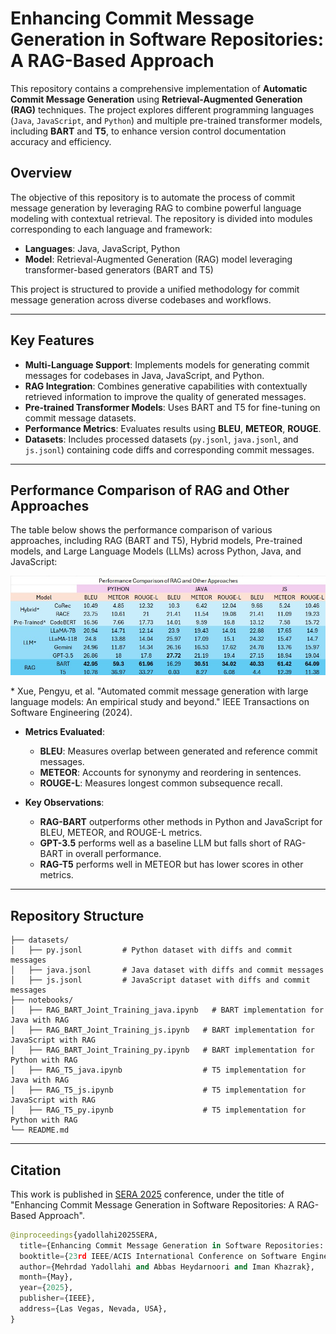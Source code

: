 # Enhancing Commit Message Generation in Software Repositories: A RAG-Based Approach

This repository contains a comprehensive implementation of **Automatic Commit Message Generation** using **Retrieval-Augmented Generation (RAG)** techniques. The project explores different programming languages (`Java`, `JavaScript`, and `Python`) and multiple pre-trained transformer models, including **BART** and **T5**, to enhance version control documentation accuracy and efficiency.

## Overview

The objective of this repository is to automate the process of commit message generation by leveraging RAG to combine powerful language modeling with contextual retrieval. The repository is divided into modules corresponding to each language and framework:

- **Languages**: Java, JavaScript, Python
- **Model**: Retrieval-Augmented Generation (RAG) model leveraging transformer-based generators (BART and T5)

This project is structured to provide a unified methodology for commit message generation across diverse codebases and workflows.

---

## Key Features

- **Multi-Language Support**: Implements models for generating commit messages for codebases in Java, JavaScript, and Python.
- **RAG Integration**: Combines generative capabilities with contextually retrieved information to improve the quality of generated messages.
- **Pre-trained Transformer Models**: Uses BART and T5 for fine-tuning on commit message datasets.
- **Performance Metrics**: Evaluates results using **BLEU**, **METEOR**, **ROUGE**.
- **Datasets**: Includes processed datasets (`py.jsonl`, `java.jsonl`, and `js.jsonl`) containing code diffs and corresponding commit messages.

---
## Performance Comparison of RAG and Other Approaches

The table below shows the performance comparison of various approaches, including RAG (BART and T5), Hybrid models, Pre-trained models, and Large Language Models (LLMs) across Python, Java, and JavaScript:

![Performance Comparison Table](Result.png)

\* Xue, Pengyu, et al. "Automated commit message generation with large language models: An empirical study and beyond." IEEE Transactions on Software Engineering (2024).

- **Metrics Evaluated**:
  - **BLEU**: Measures overlap between generated and reference commit messages.
  - **METEOR**: Accounts for synonymy and reordering in sentences.
  - **ROUGE-L**: Measures longest common subsequence recall.

- **Key Observations**:
  - **RAG-BART** outperforms other methods in Python and JavaScript for BLEU, METEOR, and ROUGE-L metrics.
  - **GPT-3.5** performs well as a baseline LLM but falls short of RAG-BART in overall performance.
  - **RAG-T5** performs well in METEOR but has lower scores in other metrics.
---
## Repository Structure

```plaintext
├── datasets/
│   ├── py.jsonl         # Python dataset with diffs and commit messages
│   ├── java.jsonl       # Java dataset with diffs and commit messages
│   ├── js.jsonl         # JavaScript dataset with diffs and commit messages
├── notebooks/
│   ├── RAG_BART_Joint_Training_java.ipynb   # BART implementation for Java with RAG
│   ├── RAG_BART_Joint_Training_js.ipynb   # BART implementation for JavaScript with RAG
│   ├── RAG_BART_Joint_Training_py.ipynb   # BART implementation for Python with RAG
│   ├── RAG_T5_java.ipynb                  # T5 implementation for Java with RAG
│   ├── RAG_T5_js.ipynb                    # T5 implementation for JavaScript with RAG
│   ├── RAG_T5_py.ipynb                    # T5 implementation for Python with RAG
└── README.md
```
---
## Citation
This work is published in [SERA 2025](https://acisinternational.org/conferences/sera-2025/) conference, under the title of "Enhancing Commit Message Generation in Software Repositories: A RAG-Based Approach".

```python
@inproceedings{yadollahi2025SERA,
  title={Enhancing Commit Message Generation in Software Repositories: A RAG-Based Approach},
  booktitle={23rd IEEE/ACIS International Conference on Software Engineering, Management and Applications (SERA)},
  author={Mehrdad Yadollahi and Abbas Heydarnoori and Iman Khazrak},
  month={May},
  year={2025},
  publisher={IEEE},
  address={Las Vegas, Nevada, USA},
}
```
